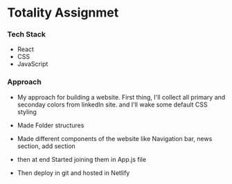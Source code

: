  # Totality Assignmet

 ### Tech Stack 
 - React
 - CSS
 - JavaScript

 ### Approach
 - My approach for building a website.
 First thing, I'll collect all primary and seconday colors from linkedIn site. and I'll wake some default CSS styling

- Made Folder structures

- Made different components of the website 
like Navigation bar, news section, add section 

- then at end Started joining them in App.js file 

- Then deploy in git and hosted in Netlify 